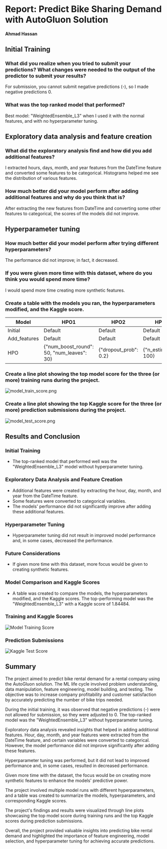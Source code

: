 # Report: Predict Bike Sharing Demand with AutoGluon Solution
#### Ahmad Hassan

## Initial Training
### What did you realize when you tried to submit your predictions? What changes were needed to the output of the predictor to submit your results?
For submission, you cannot submit negative predictions (-), so I made negative predictions 0.

### What was the top ranked model that performed?
Best model: "WeightedEnsemble_L3" when I used it with the normal features, and with no hyperparameter tuning.

## Exploratory data analysis and feature creation
### What did the exploratory analysis find and how did you add additional features?
I extracted hours, days, month, and year features from the DateTime feature and converted some features to be categorical. Histograms helped me see the distribution of various features.

### How much better did your model perform after adding additional features and why do you think that is?
After extracting the new features from DateTime and converting some other features to categorical, the scores of the models did not improve.

## Hyperparameter tuning
### How much better did your model perform after trying different hyperparameters?
The performance did not improve; in fact, it decreased.

### If you were given more time with this dataset, where do you think you would spend more time?
I would spend more time creating more synthetic features.

### Create a table with the models you ran, the hyperparameters modified, and the Kaggle score.

| Model          | HPO1                              | HPO2                  | HPO3                      | Score   |
|---------------|----------------------------------|----------------------|--------------------------|--------|
| Initial        | Default                           | Default               | Default                   | 1.84484 |
| Add_features   | Default                           | Default               | Default                   | 0.63921 |
| HPO            | {"num_boost_round": 50, "num_leaves": 30}  | {"dropout_prob": 0.2} | {"n_estimators": 100}    | 0.48866 |

### Create a line plot showing the top model score for the three (or more) training runs during the project.
![model_train_score.png](model_train_score.png)

### Create a line plot showing the top Kaggle score for the three (or more) prediction submissions during the project.
![model_test_score.png](model_test_score.png)

## Results and Conclusion

### Initial Training
- The top-ranked model that performed well was the "WeightedEnsemble_L3" model without hyperparameter tuning.

### Exploratory Data Analysis and Feature Creation
- Additional features were created by extracting the hour, day, month, and year from the DateTime feature.
- Some features were converted to categorical variables.
- The models' performance did not significantly improve after adding these additional features.

### Hyperparameter Tuning
- Hyperparameter tuning did not result in improved model performance and, in some cases, decreased the performance.

### Future Considerations
- If given more time with this dataset, more focus would be given to creating synthetic features.

### Model Comparison and Kaggle Scores
- A table was created to compare the models, the hyperparameters modified, and the Kaggle scores. The top-performing model was the "WeightedEnsemble_L3" with a Kaggle score of 1.84484.

### Training and Kaggle Scores
![Model Training Score](model_train_score.png)

### Prediction Submissions
![Kaggle Test Score](model_test_score.png)

## Summary
The project aimed to predict bike rental demand for a rental company using the AutoGluon solution. The ML life cycle involved problem understanding, data manipulation, feature engineering, model building, and testing. The objective was to increase company profitability and customer satisfaction by accurately predicting the number of bike trips needed.

During the initial training, it was observed that negative predictions (-) were not allowed for submission, so they were adjusted to 0. The top-ranked model was the "WeightedEnsemble_L3" without hyperparameter tuning.

Exploratory data analysis revealed insights that helped in adding additional features. Hour, day, month, and year features were extracted from the DateTime feature, and certain variables were converted to categorical. However, the model performance did not improve significantly after adding these features.

Hyperparameter tuning was performed, but it did not lead to improved performance and, in some cases, resulted in decreased performance.

Given more time with the dataset, the focus would be on creating more synthetic features to enhance the models' predictive power.

The project involved multiple model runs with different hyperparameters, and a table was created to summarize the models, hyperparameters, and corresponding Kaggle scores.

The project's findings and results were visualized through line plots showcasing the top model score during training runs and the top Kaggle scores during prediction submissions.

Overall, the project provided valuable insights into predicting bike rental demand and highlighted the importance of feature engineering, model selection, and hyperparameter tuning for achieving accurate predictions.

